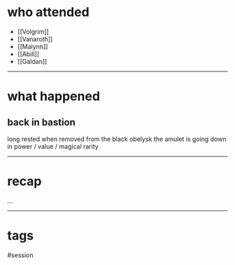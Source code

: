 # who attended

- [[Volgrim]]
- [[Vanaroth]]
- [[Malynn]]
- [[Abill]]
- [[Galdan]]

---
# what happened

## back in bastion
long rested
when removed from the black obelysk the amulet is going down in power / value / magical rarity



---
# recap

...

---
# tags

#session